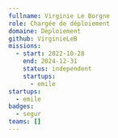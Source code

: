```yaml
---
fullname: Virginie Le Borgne
role: Chargée de déploiement
domaine: Déploiement
github: VirginieLeB
missions:
  - start: 2022-10-28
    end: 2024-12-31
    status: independent
    startups:
      - emile
startups:
  - emile
badges:
  - segur
teams: []
---
```

